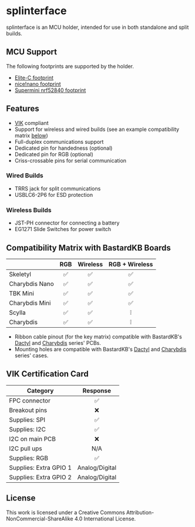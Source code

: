 # splinterface

splinterface is an MCU holder, intended for use in both standalone and split builds.

## MCU Support

The following footprints are supported by the holder.

* [Elite-C footprint](https://deskthority.net/wiki/Elite-C)
* [nice!nano footprint](https://nicekeyboards.com/docs/nice-nano/pinout-schematic/#pinout)
* [Supermini nrf52840 footprint](https://github.com/joric/nrfmicro/wiki/Alternatives#supermini-nrf52840)

## Features

* [VIK](https://github.com/sadekbaroudi/vik) compliant
* Support for wireless and wired builds (see an example compatibility matrix [below](#compatibility-matrix-with-bastardkb-boards))
* Full-duplex communications support
* Dedicated pin for handedness (optional)
* Dedicated pin for RGB (optional)
* Criss-crossable pins for serial communication

### Wired Builds

* TRRS jack for split communications
* USBLC6-2P6 for ESD protection

### Wireless Builds

* JST-PH connector for connecting a battery
* EG1271 Slide Switches for power switch

## Compatibility Matrix with BastardKB Boards

|                | RGB | Wireless | RGB + Wireless |
|----------------|:---:|:--------:|:--------------:|
| Skeletyl       | ✅   | ✅        | ✅            |
| Charybdis Nano | ✅   | ✅        | ✅            |
| TBK Mini       | ✅   | ✅        | ✅            |
| Charybdis Mini | ✅   | ✅        | ✅            |
| Scylla         | ✅   | ✅        | ❕            |
| Charybdis      | ✅   | ✅        | ❕            |

* Ribbon cable pinout (for the key matrix) compatible with BastardKB's [Dactyl](https://bastardkb.com/dactyls/) and [Charybdis](https://bastardkb.com/charybdis/) series' PCBs.
* Mounting holes are compatible with BastardKB's [Dactyl](https://bastardkb.com/dactyls/) and [Charybdis](https://bastardkb.com/charybdis/) series' cases.

## VIK Certification Card

| Category                | Response           |
| ----------------------- |:------------------:|
| FPC connector           | ✅                 |
| Breakout pins           | ❌                 |
| Supplies: SPI           | ✅                 |
| Supplies: I2C           | ✅                 |
| I2C on main PCB         | ❌                 |
| I2C pull ups            | N/A                |
| Supplies: RGB           | ✅                 |
| Supplies: Extra GPIO 1  | Analog/Digital     |
| Supplies: Extra GPIO 2  | Analog/Digital     |

## License

This work is licensed under a Creative Commons Attribution-NonCommercial-ShareAlike 4.0 International License.
